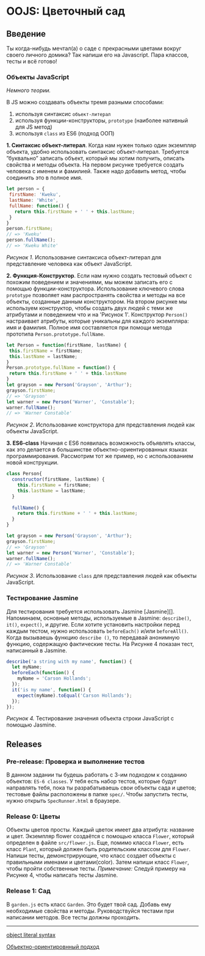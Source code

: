 # OOJS: Цветочный сад


## Введение
Ты когда-нибудь мечтал(а) о саде с прекрасными цветами вокруг своего личного домика? Так напиши его на Javascript. Пара классов, тесты и всё готово!

### Объекты JavaScript

*Немного теории.*

В JS можно создавать объекты тремя разными способами: 
1. используя синтаксис `объект-литерал`
2. используя функции-конструкторы, `prototype` (наиболее нативный для JS метод)
3. используя `class` из ES6 (подход ООП)


**1. Синтаксис объект-литерал**. Когда нам нужен только один экземпляр
объекта, удобно использовать синтаксис объект-литерал. Требуется
”буквально” записать объект, который мы хотим получить,
описать свойства и методы объекта. На первом рисунке
требуется создать человека с именем и фамилией. Также надо добавить метод,
чтобы соединить это в полное имя.

```js
let person = {
 firstName: 'Kweku',
 lastName: 'White',
 fullName: function() {
   return this.firstName + ' ' + this.lastName;
 }
}
person.firstName;
// => 'Kweku'
person.fullName();
// => 'Kweku White'
```
*Рисунок 1*. Использование синтаксиса объект-литерал для представление человека как
объект JavaScript.

**2. Функция-Конструктор**. Если нам нужно создать тестовый объект с похожим
поведением и значениями, мы можем записать его с помощью функции-конструктора. Использование ключевого слова `prototype` позволяет нам распространять свойства и методы на все объекты, созданные данным конструктором.
На втором рисунке мы используем конструктор, чтобы создать двух
людей с теми же атрибутами и поведением что и на 'Рисунок 1'. Конструктор
`Person()` настраивает атрибуты, которые уникальны для каждого экземпляра:
имя и фамилия. Полное имя составляется при помощи метода прототипа `Person.prototype.fullName`.

```js
let Person = function(firstName, lastName) {
 this.firstName = firstName;
 this.lastName = lastName;
}
Person.prototype.fullName = function() {
 return this.firstName + ' ' + this.lastName
}
let grayson = new Person('Grayson', 'Arthur');
grayson.firstName;
// => 'Grayson'
let warner = new Person('Warner', 'Constable');
warner.fullName();
// => 'Warner Constable'
```
*Рисунок 2*. Использование конструктора для представления людей как объекты JavaScript.

**3. ES6-class**
Начиная с ES6 появилась возможность объявлять классы, как это делается в большинстве объектно-ориентированных языках программирования. Рассмотрим тот же пример, но с использованием новой конструкции.

```js
class Person{
  constructor(firstName, lastName) {
    this.firstName = firstName;
    this.lastName = lastName;
  }
  
  fullName() {
    return this.firstName + ' ' + this.lastName;
  }
}

let grayson = new Person('Grayson', 'Arthur');
grayson.firstName;
// => 'Grayson'
let warner = new Person('Warner', 'Constable');
warner.fullName();
// => 'Warner Constable'
```
*Рисунок 3*. Использование `class` для представления людей как объекты JavaScript.



### Тестирование Jasmine
Для тестирования требуется использовать Jasmine [Jasmine][]. Напоминаем, основные методы, используемые в Jasmine: `describe()`, `it()`, `expect()`, и другие.
Если хотите установить настройки перед каждым тестом, нужно использовать `beforeEach()` и/или `beforeAll()`. Когда вызываешь функцию `describe ()`, то передавай анонимную функцию, содержащую фактические тесты. На Рисунке 4 показан тест, написанный в Jasmine.

```js
describe('a string with my name', function() {
  let myName;
  beforeEach(function() {
    myName = 'Carson Hollands';
  });
  it('is my name', function() {
    expect(myName).toEqual('Carson Hollands');
  });
});
```

*Рисунок 4.* Тестирование значения объекта строки JavaScript с помощью Jasmine.
   
## Releases
### Pre-release: Проверка и выполнение тестов
В данном задании ты будешь работать с 3-им подходом к созданию объектов: `ES-6 classes`.
У тебя есть набор тестов, которые будут направлять тебя, пока ты
разрабатываешь свои объекты сада и цветов; тестовые файлы расположены в
папке `spec/`. Чтобы запустить тесты, нужно открыть `SpecRunner.html` в браузере. 

### Release 0: Цветы
Объекты цветов просты. Каждый цветок имеет два атрибута: название
и цвет. Экземпляр flower создаётся с помощью класса `Flower`, который определен в файле `src/flower.js`. Еще, помимо класса `Flower`, есть класс `Plant`, который должен быть родительским классом для `Flower`.
Напиши тесты, демонстрирующие, что класс создает объекты с правильными именами и
цветами(color). Затем напиши класс `Flower`, чтобы пройти
собственные тесты.
*Примечание:* Следуй примеру на Рисунке 4, чтобы написать тесты Jasmine.

### Release 1: Сад
В `garden.js` есть класс `Garden`. Это будет твой сад. Добавь ему необходимые свойства и методы. Руководствуйся тестами при написании методов. Все тесты должны проходить.

---

[object literal syntax](https://developer.mozilla.org/ru/docs/Web/JavaScript/Reference/Operators/Object_initializer)

[Объектно-ориентировнный подход](https://developer.mozilla.org/ru/docs/Web/JavaScript/Introduction_to_Object-Oriented_JavaScript)
